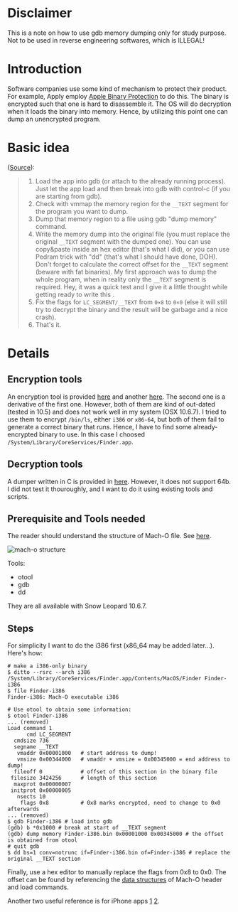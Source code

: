 Disclaimer
==========
This is a note on how to use gdb memory dumping
only for study purpose.
Not to be used in reverse engineering softwares,
which is ILLEGAL!

Introduction
============
Software companies use some kind of mechanism to protect their product.
For example, Apply employ [Apple Binary Protection][ABP] to do this.
The binary is encrypted such that one is hard to disassemble it.
The OS will do decryption when it loads the binary into memory.
Hence, by utilizing this point one can dump an unencrypted program.

Basic idea
==========
([Source][DUMP]):

> 1. Load the app into gdb (or attach to the already running process). Just let the app load and then break into gdb with control-c (if you are starting from gdb).
> 2. Check with vmmap the memory region for the `__TEXT` segment for the program you want to dump.
> 3. Dump that memory region to a file using gdb "dump memory" command.
> 4. Write the memory dump into the original file (you must replace the original `__TEXT` segment with the dumped one). You can use copy&paste inside an hex editor (that's what I did), or you can use Pedram trick with "dd" (that's what I should have done, DOH). Don't forget to calculate the correct offset for the `__TEXT` segment (beware with fat binaries). My first approach was to dump the whole program, when in reality only the `__TEXT` segment is required. Hey, it was a quick test and I give it a little thought while getting ready to write this  .
> 5. Fix the flags for `LC_SEGMENT/__TEXT` from `0×8` to `0×0` (else it will still try to decrypt the binary and the result will be garbage and a nice crash).
> 6. That's it.

Details
=======
Encryption tools
----------------
An encryption tool is provided [here][ABP] and another [here][ENTOOL].
The second one is a derivative of the first one.
However, both of them are kind of out-dated (tested in 10.5) 
and does not work well in my system (OSX 10.6.7).
I tried to use them to encrypt `/bin/ls`, either `i386` or `x86-64`, 
but both of them fail to generate a correct binary that runs.
Hence, I have to find some already-encrypted binary to use.
In this case I choosed `/System/Library/CoreServices/Finder.app`.

Decryption tools
----------------
A dumper written in C is provided in [here][Dumper]. However, it does not support
64b. I did not test it thouroughly, and I want to do it using existing tools and scripts.

Prerequisite and Tools needed
------------
The reader should understand the structure of Mach-O file.
See [here][Mach-O].

![mach-o structure][Mach-o structure]

Tools:

- otool
- gdb
- dd

They are all available with Snow Leopard 10.6.7.

Steps
-----
For simplicity I want to do the i386 first (x86_64 may be added later...).
Here's how:

    # make a i386-only binary 
    $ ditto --rsrc --arch i386 /System/Library/CoreServices/Finder.app/Contents/MacOS/Finder Finder-i386
    $ file Finder-i386
    Finder-i386: Mach-O executable i386

    # Use otool to obtain some information:
    $ otool Finder-i386
    ... (removed)
    Load command 1
          cmd LC_SEGMENT
      cmdsize 736
      segname __TEXT
       vmaddr 0x00001000   # start address to dump!
       vmsize 0x00344000   # vmaddr + vmsize = 0x00345000 = end address to dump!
      fileoff 0            # offset of this section in the binary file
     filesize 3424256      # length of this section
      maxprot 0x00000007
     initprot 0x00000005
       nsects 10
        flags 0x8          # 0x8 marks encrypted, need to change to 0x0 afterwards
    ... (removed)
    $ gdb Finder-i386 # load into gdb
    (gdb) b *0x1000 # break at start of __TEXT segment
    (gdb) dump memory Finder-i386.bin 0x00001000 0x00345000 # the offset is obtained from otool
    # quit gdb
    $ dd bs=1 conv=notrunc if=Finder-i386.bin of=Finder-i386 # replace the original __TEXT section

Finally, use a hex editor to manually replace the flags from 0x8 to 0x0.
The offset can be found by referencing the [data structures][MACH-O] of Mach-O header and load commands.

Another two useful reference is for iPhone apps [1][] [2][].

[ABP]: http://www.osxbook.com/book/bonus/chapter7/binaryprotection/
[DRM]: http://osxbook.com/book/bonus/chapter7/tpmdrmmyth/
[DUMP]: http://reverse.put.as/2009/06/30/how-to-dump-an-apple-protected-binary/
[DUMPER]: http://reverse.put.as/2009/07/08/a-memory-dumper-for-apple-crypted-binaries-hurray/
[ENTOOL]: http://quatermain.tumblr.com/post/97884723/apple-binary-protection-tool
[MACH-O]: http://developer.apple.com/library/mac/#documentation/DeveloperTools/Conceptual/MachORuntime/Reference/reference.html
[Mach-o structure]: http://developer.apple.com/library/mac/documentation/DeveloperTools/Conceptual/MachORuntime/art/mach_o_segments.gif
[1]: http://tungchingkai.blogspot.com/2009/02/how-to-decrypt-iphone-ipa-file.html
[2]: http://dvlabs.tippingpoint.com/blog/2009/03/06/reverse-engineering-iphone-appstore-binaries
